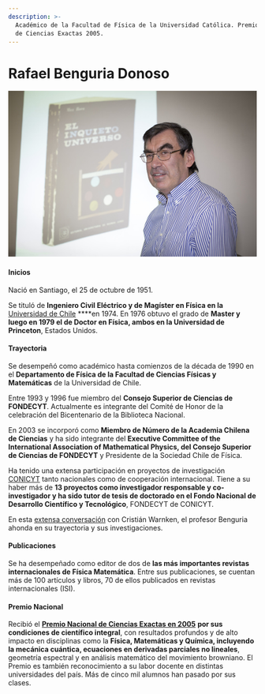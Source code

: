 ```yaml
---
description: >-
  Académico de la Facultad de Física de la Universidad Católica. Premio Nacional
  de Ciencias Exactas 2005.
---
```


# Rafael Benguria Donoso

![Rafael Benguria Donoso. Foto: Banco de Im&#xE1;genes UC.](../../.gitbook/assets/rafael-benguria-donoso.jpg)

#### Inicios

Nació en Santiago, el 25 de octubre de 1951.

Se tituló de **Ingeniero Civil Eléctrico y de Magíster en Física en la** [Universidad de Chile](http://www.uchile.cl/portal/presentacion/historia/grandes-figuras/premios-nacionales/ciencias-/8812/rafael-benguria-donoso) ****en 1974. En 1976 obtuvo el grado de **Master y luego en 1979 el de Doctor en Física, ambos en la Universidad de Princeton**, Estados Unidos.

#### Trayectoria

Se desempeñó como académico hasta comienzos de la década de 1990 en el **Departamento de Física de la Facultad de Ciencias Físicas y Matemáticas** de la Universidad de Chile.

Entre 1993 y 1996 fue miembro del **Consejo Superior de Ciencias de FONDECYT**. Actualmente es integrante del Comité de Honor de la celebración del Bicentenario de la Biblioteca Nacional.

En 2003 se incorporó como **Miembro de Número de la Academia Chilena de Ciencias** y ha sido integrante del **Executive Committee of the International Association of Mathematical Physics, del Consejo Superior de Ciencias de FONDECYT** y Presidente de la Sociedad Chile de Física.

Ha tenido una extensa participación en proyectos de investigación [CONICYT](https://www.conicyt.cl/blog/2005/11/16/rafael-benguria-donoso-galardonado-con-premio-nacional-de-ciencias-exactas-2005/) tanto nacionales como de cooperación internacional. Tiene a su haber más de **13 proyectos como investigador responsable y co-investigador y ha sido tutor de tesis de doctorado en el Fondo Nacional de Desarrollo Científico y Tecnológico**, FONDECYT de CONICYT.

En esta [extensa conversación](https://www.youtube.com/watch?v=xGXTeGXlQro&list=PLaT8MK8BQGcBe2P_caDFdyOd3eZdaaWlM&index=96&t=0s&pbjreload=10) con Cristián Warnken, el profesor Benguria ahonda en su trayectoria y sus investigaciones. 

#### Publicaciones

Se ha desempeñado como editor de dos de **las más importantes revistas internacionales de Física Matemática**. Entre sus publicaciones, se cuentan más de 100 artículos y libros, 70 de ellos publicados en revistas internacionales \(ISI\).

#### Premio Nacional

Recibió el [**Premio Nacional de Ciencias Exactas en 2005**](https://www.conicyt.cl/blog/2005/11/16/rafael-benguria-donoso-galardonado-con-premio-nacional-de-ciencias-exactas-2005/) **por sus condiciones de científico integral**, con resultados profundos y de alto impacto en disciplinas como la **Física, Matemáticas y Química, incluyendo la mecánica cuántica, ecuaciones en derivadas parciales no lineales**, geometría espectral y en análisis matemático del movimiento browniano. El Premio es también reconocimiento a su labor docente en distintas universidades del país. Más de cinco mil alumnos han pasado por sus clases.

#### 



